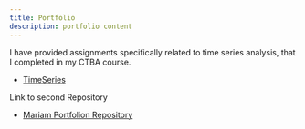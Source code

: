 ```yaml
---
title: Portfolio
description: portfolio content
---
```


I have provided assignments specifically related to time series analysis, that I completed in my CTBA course. 
-  [TimeSeries](/TimeSeries/index.md)

Link to second Repository 
- [Mariam Portfolion Repository](https://github.com/msfall/mariamportfolio)
